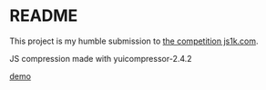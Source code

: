 README
=====

This project is my humble submission to [the competition js1k.com](http://js1k.com).

JS compression made with yuicompressor-2.4.2

[demo](http://tdebarochez.github.io/demo1k.js/)
